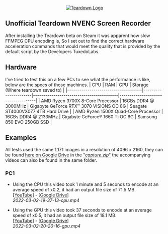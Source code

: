 <p align="center">
<a href="https://teardowngame.com/" target="_blank">
<img src="https://teardowngame.com/logo.png" alt="Teardown Logo">
</a>
</p>

## Unofficial Teardown NVENC Screen Recorder

After installing the Teardown beta on Steam it was apparent how slow FFMPEG CPU encoding is, So I set out to find the correct hardware acceleration commands that would meet the quality that is provided by the default script by the Developers TuxedoLabs.

## Hardware

I've tried to test this on a few PCs to see what the performance is like, below are the specs of those machines.
| CPU | RAM | GPU | Storage (Where teardown saved to) |
|-------------------------------------|----------------------|------------------------------------------|------------------------------------|
| AMD Ryzen 3700X 8-Core Processor | 16GBs DDR4 @ 3000MHz | Gigabyte GeForce RTX™ 3070 VISIONS OC 8G | Seagate ST4000VX077 4TB Hard Drive |
| AMD Ryzen 1500X Quad-Core Processor | 16GBs DDR4 @ 2133MHz | Gigabyte GeForce® 1660 Ti OC 6G | Samsung 850 EVO 250GB SSD |

## Examples

All tests used the same 1,171 images in a resolution of 4096 x 2160, they can be found [here on Google Drive](https://drive.google.com/drive/folders/1XXnlwIHAZtEiPHGRm2KGpeXE4TnaujHQ?usp=sharing) in the ["_capture.zip_"](https://drive.google.com/file/d/12zOgIjnrMKXSaQHkm2yi_wz5wPzsnlfk/view?usp=sharing) the accompanying videos can also be found in the same folder.

### PC1

- Using the CPU this video took 1 minute and 5 seconds to encode at an average speed of x0.2, it had an output file size of 71.5 MB.  
   [[YouTube](https://youtu.be/lnOLVdUtck8)] - [[Google Drive](https://drive.google.com/file/d/1CzYjvY4UNbERUe4Mwu1OnjNitXqgQ7XF/view?usp=sharing)]  
   _2022-03-02-19-37-13-cpu.mp4_

- Using the GPU this video took 37 seconds to encode at an average speed of x0.5, it had an output file size of 18.1 MB.  
  [[YouTube](https://youtu.be/cJIySBOwInc)] - [[Google Drive](https://drive.google.com/file/d/1A2CH7CRyFTSpkQlXVJId_puwsiB_HMTU/view?usp=sharing)]  
  _2022-03-02-20-20-16-gpu.mp4_
